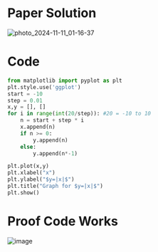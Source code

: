 # Paper Solution
![photo_2024-11-11_01-16-37](https://github.com/user-attachments/assets/0ee848df-cf49-42e7-8d47-7d140960de60)

# Code
```.py
from matplotlib import pyplot as plt
plt.style.use('ggplot')
start = -10
step = 0.01
x,y = [], []
for i in range(int(20/step)): #20 = -10 to 10
    n = start + step * i
    x.append(n)
    if n >= 0:
        y.append(n)
    else:
        y.append(n*-1)

plt.plot(x,y)
plt.xlabel("x")
plt.ylabel("$y=|x|$")
plt.title("Graph for $y=|x|$")
plt.show()
```

# Proof Code Works
![image](https://github.com/user-attachments/assets/200989d7-d260-4503-948d-4b29d3b178a0)
